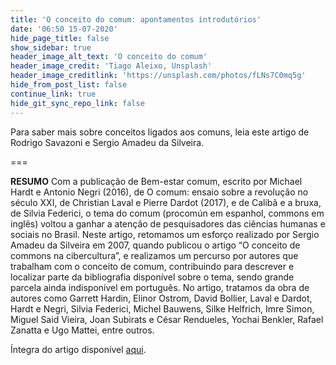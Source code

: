 ```yaml
---
title: 'O conceito do comum: apontamentos introdutórios'
date: '06:50 15-07-2020'
hide_page_title: false
show_sidebar: true
header_image_alt_text: 'O conceito do comum'
header_image_credit: 'Tiago Aleixo, Unsplash'
header_image_creditlink: 'https://unsplash.com/photos/fLNs7C0mq5g'
hide_from_post_list: false
continue_link: true
hide_git_sync_repo_link: false
---
```


Para saber mais sobre conceitos ligados aos comuns, leia este artigo de Rodrigo Savazoni e Sergio Amadeu da Silveira.

===

**RESUMO** Com a publicação de Bem-estar comum, escrito por Michael Hardt e Antonio Negri (2016), de O comum: ensaio sobre a revolução no século XXI, de Christian Laval e Pierre Dardot (2017), e de Calibã e a bruxa, de Silvia Federici, o tema do comum (procomún em espanhol, commons em inglês) voltou a ganhar a atenção de pesquisadores das ciências humanas e sociais no Brasil. Neste artigo, retomamos um esforço realizado por Sergio Amadeu da Silveira em 2007, quando publicou o artigo “O conceito de commons na cibercultura”, e realizamos um percurso por autores que trabalham com o conceito de comum, contribuindo para descrever e localizar parte da bibliografia disponível sobre o tema, sendo grande parcela ainda indisponível em português. No artigo, tratamos da obra de autores como Garrett Hardin, Elinor Ostrom, David Bollier, Laval e Dardot, Hardt e Negri, Silvia Federici, Michel Bauwens, Silke Helfrich, Imre Simon, Miguel Said Vieira, Joan Subirats e César Rendueles, Yochai Benkler, Rafael Zanatta e Ugo Mattei, entre outros.

Íntegra do artigo disponível [aqui](http://revista.ibict.br/liinc/article/view/4150).